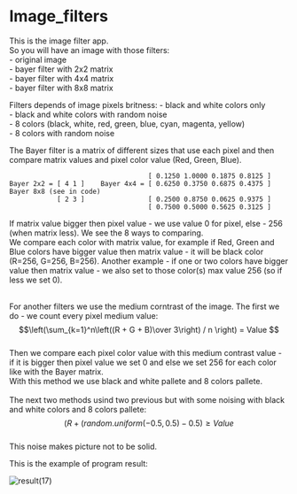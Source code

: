 # Image_filters

This is the image filter app.<br/>
So you will have an image with those filters:<br/>
                 - original image<br/>
                 - bayer filter with 2x2 matrix <br/>
                 - bayer filter with 4x4 matrix<br/>
                 - bayer filter with 8x8 matrix<br/>
                 
Filters depends of image pixels britness:
                 - black and white colors only<br/>
                 - black and white colors with random noise<br/>
                 - 8 colors (black, white, red, green, blue, cyan, magenta, yellow)<br/>
                 - 8 colors with random noise<br/>
                
The Bayer filter is a matrix of different sizes that use each pixel and then compare matrix values and pixel color value (Red, Green, Blue).<br/>

                                       [ 0.1250 1.0000 0.1875 0.8125 ]             
    Bayer 2x2 = [ 4 1 ]    Bayer 4x4 = [ 0.6250 0.3750 0.6875 0.4375 ]     Bayer 8x8 (see in code)   
                [ 2 3 ]                [ 0.2500 0.8750 0.0625 0.9375 ]       
                                       [ 0.7500 0.5000 0.5625 0.3125 ] 
If matrix value bigger then pixel value - we use value 0 for pixel, else - 256 (when matrix less). We see the 8 ways to comparing. <br/>
We compare each color with matrix value, for example if Red, Green and Blue colors have bigger value then matrix value - it will be black color (R=256, G=256, B=256). Another example - if one or two colors have bigger value then matrix value - we also set to those color(s) max value 256 (so if less we set 0).<br/>
<br/>

For another filters we use the medium corntrast of the image. The first we do - we count every pixel medium value:<br/>
$$\left(\sum_{k=1}^n\left((R + G + B)\over 3\right) / n \right) = Value $$<br/>
Then we compare each pixel color value with this medium contrast value - if it is bigger then pixel value we set 0 and else we set 256 for each color like with the Bayer matrix.<br/>
With this method we use black and white pallete and 8 colors pallete.<br/>
<br/>
The next two methods usind two previous but with some noising with black and white colors and 8 colors pallete:
$$\left(R + (random.uniform(-0.5, 0.5) - 0.5\right) \geq Value $$<br/>
This noise makes picture not to be solid.<br/>

This is the example of program result:<br/>

![result(17)](https://user-images.githubusercontent.com/88940110/183742715-c61182d4-af99-4389-8303-477b158c2dc7.jpg)
